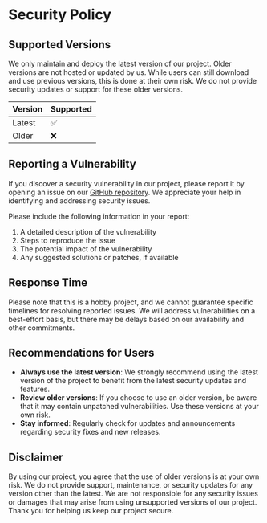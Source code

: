 # Security Policy

## Supported Versions

We only maintain and deploy the latest version of our project. Older versions are not hosted or updated by us. While users can still download and use previous versions, this is done at their own risk. We do not provide security updates or support for these older versions.

| Version | Supported          |
| ------- | ------------------ |
| Latest  | :white_check_mark: |
| Older   | :x:                |

## Reporting a Vulnerability

If you discover a security vulnerability in our project, please report it by opening an issue on our [GitHub repository](https://github.com/Bengelsoft/success-tracker/issues). We appreciate your help in identifying and addressing security issues.

Please include the following information in your report:
1. A detailed description of the vulnerability
2. Steps to reproduce the issue
3. The potential impact of the vulnerability
4. Any suggested solutions or patches, if available

## Response Time

Please note that this is a hobby project, and we cannot guarantee specific timelines for resolving reported issues. We will address vulnerabilities on a best-effort basis, but there may be delays based on our availability and other commitments.

## Recommendations for Users

- **Always use the latest version**: We strongly recommend using the latest version of the project to benefit from the latest security updates and features.
- **Review older versions**: If you choose to use an older version, be aware that it may contain unpatched vulnerabilities. Use these versions at your own risk.
- **Stay informed**: Regularly check for updates and announcements regarding security fixes and new releases.

## Disclaimer

By using our project, you agree that the use of older versions is at your own risk. We do not provide support, maintenance, or security updates for any version other than the latest. We are not responsible for any security issues or damages that may arise from using unsupported versions of our project.
Thank you for helping us keep our project secure.
